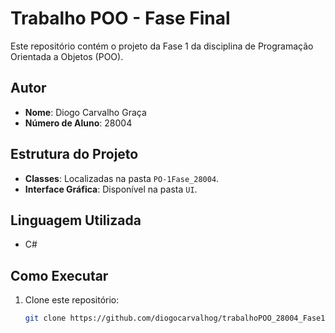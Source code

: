 # Trabalho POO - Fase Final

Este repositório contém o projeto da Fase 1 da disciplina de Programação Orientada a Objetos (POO). 

## Autor
- **Nome**: Diogo Carvalho Graça
- **Número de Aluno**: 28004

## Estrutura do Projeto
- **Classes**: Localizadas na pasta `PO-1Fase_28004`.
- **Interface Gráfica**: Disponível na pasta `UI`.

## Linguagem Utilizada
- C#

## Como Executar
1. Clone este repositório:
   ```bash
   git clone https://github.com/diogocarvalhog/trabalhoPOO_28004_Fase1.git
